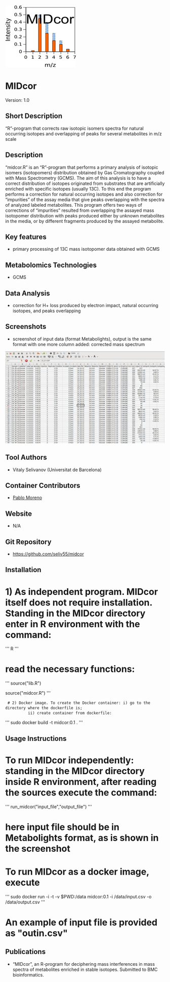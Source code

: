 ![Logo](text4217.png)

# MIDcor
Version: 1.0
## Short Description

“R”-program that corrects raw isotopic isomers spectra for natural occurring isotopes and overlapping of peaks for several metabolites in m/z scale

## Description

“midcor.R” is an “R”-program that performs a primary analysis of isotopic isomers (isotopomers) distribution obtained by Gas Cromatography coupled with Mass Spectrometry (GCMS). The aim of this analysis is to have a correct distribution of isotopes originated from substrates that are artificially enriched with specific isotopes (usually 13C). To this end the program performs a correction for natural occurring isotopes and also correction for “impurities” of the assay media that give peaks overlapping with the spectra of analyzed labeled metabolites. This program offers two ways of corrections of “impurities” resulted from overlapping the assayed mass isotopomer distribution with peaks produced either by unknown metabolites in the media, or by different fragments produced by the assayed metabolite. 

## Key features

- primary processing of 13C mass isotopomer data obtained with GCMS

## Metabolomics Technologies

- GCMS

## Data Analysis

- correction for H+ loss produced by electron impact, natural occurring isotopes, and peaks overlapping

## Screenshots

- screenshot of input data (format Metabolights), output is the same format with one more column added: corrected mass spectrum

![screenshot](Screenshot.png)

## Tool Authors

- Vitaly Selivanov (Universitat de Barcelona)

## Container Contributors

- [Pablo Moreno](EBI)

## Website

- N/A

## Git Repository

- https://github.com/seliv55/midcor

## Installation

 # 1) As independent program. MIDcor itself does not require installation. Standing in the MIDcor directory enter in R environment with the command:
  
'''  R '''
  
  # read the necessary functions:
  
'''
source("lib.R")
  
source("midcor.R")
'''
  
  
     # 2) Docker image. To create the Docker container: i) go to the directory where the dockerfile is;
              ii) create container from dockerfile:
''' 
sudo docker build -t midcor:0.1 .
'''

## Usage Instructions

 # To run MIDcor independently: standing in the MIDcor directory inside R environment, after reading the sources execute the command:
 
  ''' run_midcor("input_file","output_file")  '''
 
 # here input file should be in Metabolights format, as is shown in the screenshot
 
 # To run MIDcor as a docker image, execute
 
  '''  sudo docker run -i -t -v $PWD:/data midcor:0.1 -i /data/input.csv -o /data/output.csv '''

 # An example of input file is provided as "outin.csv"

## Publications
- “MIDcor”, an R-program for deciphering mass interferences in mass spectra of metabolites enriched in stable isotopes. Submitted to BMC bioinformatics.
